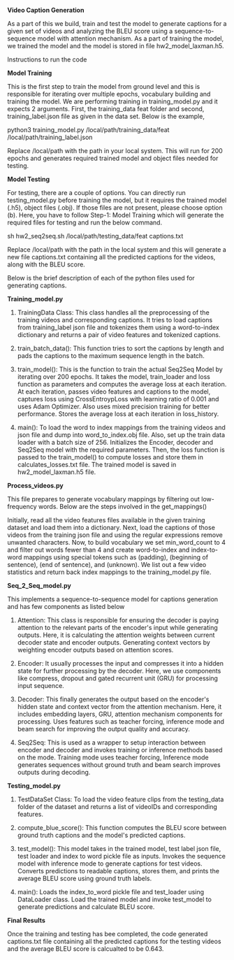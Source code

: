 **Video Caption Generation**

As a part of this we build, train and test the model to generate captions for a given set of videos and analyzing the BLEU score using a sequence-to-sequence model with attention mechanism. As a part of training the model, we trained the model and the model is stored in file hw2_model_laxman.h5.

Instructions to run the code

**Model Training**

This is the first step to train the model from ground level and this is responsible for iterating over multiple epochs, vocabulary building and training the model. We are performing training in training_model.py and it expects 2 arguments. First, the training_data feat folder and second, training_label.json file as given in the data set. Below is the example,

python3 training_model.py /local/path/training_data/feat  /local/path/training_label.json

Replace /local/path with the path in your local system. This will run for 200 epochs and generates required trained model and object files needed for testing.

**Model Testing**

For testing, there are a couple of options.
You can directly run testing_model.py before training the model, but it requires the trained model (.h5), object files (.obj). If those files are not present, please choose option (b).
Here, you have to follow Step-1: Model Training which will generate the required files for testing and run the below command.
	
sh hw2_seq2seq.sh /local/path/testing_data/feat captions.txt
	
Replace /local/path with the path in the local system and this will generate a new file captions.txt containing all the predicted captions for the videos, along with the BLEU score. 


Below is the brief description of each of the python files used for generating captions.

**Training_model.py**

1. TrainingData Class: This class handles all the preprocessing of the training videos and corresponding captions. It tries to load captions from training_label json file and tokenizes them using a word-to-index dictionary and returns a pair of video features and tokenized captions.

2. train_batch_data(): This function tries to sort the captions by length and pads the captions to the maximum sequence length in the batch.

3. train_model(): This is the function to train the actual Seq2Seq Model by iterating over 200 epochs. It takes the model, train_loader and loss function as parameters and computes the average loss at each iteration. At each iteration, passes video features and captions to the model, captures loss using CrossEntroypLoss with learning ratio of 0.001 and uses Adam Optimizer. Also uses mixed precision training for better performance. Stores the average loss at each iteration in loss_history.

4. main(): To load the word to index mappings from the training videos and json file and dump into word_to_index.obj file. Also, set up the train data loader with a batch size of 256. Initializes the Encoder, decoder and Seq2Seq model with the required parameters. Then, the loss function is passed to the train_model() to compute losses and store them in calculates_losses.txt file. The trained model is saved in hw2_model_laxman.h5 file.


**Process_videos.py**

This file prepares to generate vocabulary mappings by filtering out low-frequency words. Below are the steps involved in the get_mappings()

Initially, read all the video features files available in the given training dataset and load them into a dictionary. Next, load the captions of those videos from the training json file and using the regular expressions remove unwanted characters. Now, to build vocabulary we set min_word_count to 4 and filter out words fewer than 4 and create word-to-index and index-to-word mappings using special tokens such as <pad> (padding), <bos> (beginning of sentence), <eos> (end of sentence), and <unk> (unknown). We list out a few video statistics and return back index mappings to the training_model.py file.


**Seq_2_Seq_model.py**

This implements a sequence-to-sequence model for captions generation and has few components as listed below

1. Attention: This class is responsible for ensuring the decoder is paying attention to the relevant parts of the encoder's input while generating outputs.  Here, it is calculating the attention weights between current decoder state and encoder outputs. Generating context vectors by weighting encoder outputs based on attention scores.

2. Encoder: It usually processes the input and compresses it into a hidden state for further processing by the decoder. Here, we use components like compress, dropout and gated recurrent unit (GRU) for processing input sequence.

3. Decoder: This finally generates the output based on the encoder's hidden state and context vector from the attention mechanism. Here, it includes embedding layers, GRU, attention mechanism components for processing. Uses features such as teacher forcing, inference mode and beam search for improving the output quality and accuracy.

4. Seq2Seq: This is used as a wrapper to setup interaction between encoder and decoder and invokes training or inference methods based on the mode. Training mode uses teacher forcing, Inference mode generates sequences without ground truth and beam search improves outputs during decoding.



**Testing_model.py**

1. TestDataSet Class: To load the video feature clips from the testing_data folder of the dataset and returns a list of videoIDs and corresponding features.

2. compute_blue_score(): This function computes the BLEU score between ground truth captions and the model's predicted captions.

3. test_model(): This model takes in the trained model, test label json file, test loader and index to word pickle file as inputs.
Invokes the sequence model with inference mode to generate captions for test videos.
Converts predictions to readable captions, stores them, and prints the average BLEU score using ground truth labels.

4. main(): Loads the index_to_word pickle file and test_loader using DataLoader class.
Load the trained model and invoke test_model to generate predictions and calculate BLEU score.

**Final Results**

Once the training and testing has bee completed, the code generated captions.txt file containing all the predicted captions for the testing videos and the average BLEU score is calcualted to be 0.643.














